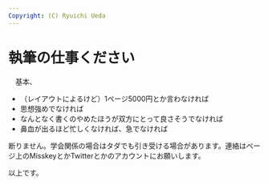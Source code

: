 ```yaml
---
Copyright: (C) Ryuichi Ueda
---
```


# 執筆の仕事ください

　基本、

* （レイアウトによるけど）1ページ5000円とか言わなければ
* 思想強めでなければ
* なんとなく書くのやめたほうが双方にとって良さそうでなければ
* 鼻血が出るほど忙しくなければ、急でなければ

断りません。学会関係の場合はタダでも引き受ける場合があります。連絡はページ上のMisskeyとかTwitterとかのアカウントにお願いします。


以上です。

